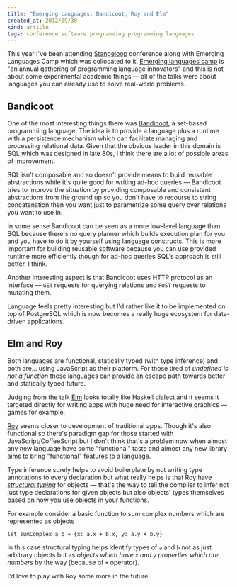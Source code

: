 ```yaml
---
title: "Emerging Languages: Bandicoot, Roy and Elm"
created_at: 2012/09/30
kind: article
tags: conference software programming programming languages
---
```


This year I've been attending [Stangeloop][1] conference along with Emerging
Languages Camp which was collocated to it. [Emerging languages camp][2] is "an
annual gathering of programming language innovators" and this is not about some
experimental academic things — all of the talks were about languages you can
already use to solve real-world problems.

## Bandicoot

One of the most interesting things there was [Bandicoot][3], a set-based
programming language. The idea is to provide a language plus a runtime with a
persistence mechanism which can facilitate managing and processing relational
data. Given that the obvious leader in this domain is SQL which was designed in
late 80s, I think there are a lot of possible areas of improvement.

SQL isn't composable and so doesn't provide means to build reusable abstractions
while it's quite good for writing ad-hoc queries — Bandicoot tries to improve
the situation by providing composable and consistent abstractions from the
ground up so you don't have to recourse to string concatenation then you want
just to parametrize some query over relations you want to use in.

In some sense Bandicoot can be seen as a more low-level language than SQL because
there's no query planner which builds execution plan for you and you have to do
it by yourself using language constructs. This is more important for building
reusable software because you can use provided runtime more efficiently though
for ad-hoc queries SQL's approach is still better, I think.

Another interesting aspect is that Bandicoot uses HTTP protocol as an interface
— `GET` requests for querying relations and `POST` requests to mutating them.

Language feels pretty interesting but I'd rather like it to be implemented on
top of PostgreSQL which is now becomes a really huge ecosystem for data-driven
applications.

## Elm and Roy

Both languages are functional, statically typed (with type inference) and both
are... using JavaScript as their platform. For those tired of *undefined is not
a function* these languages can provide an escape path towards better and
statically typed future.

Judging from the talk [Elm][4] looks totally like Haskell dialect and it seems
it targeted directly for writing apps with huge need for interactive graphics —
games for example.

[Roy][5] seems closer to development of traditional apps. Though it's also
functional so there's paradigm gap for those started with
JavaScript/CoffeeScript but I don't think that's a problem now when almost any
new language have some "functional" taste and almost any new library aims to
bring "functional" features to a language.

Type inference surely helps to avoid boilerplate by not writing type annotations
to every declaration but what really helps is that Roy have [*structural
typing*][6] for objects — that's the way to tell the compiler to infer not just
type declarations for given objects but also objects' types themselves based on
how you use objects in your functions.

For example consider a basic function to sum complex numbers which are
represented as objects

    let sumComplex a b = {x: a.x + b.x, y: a.y + b.y}

In this case structural typing helps identify types of `a` and `b` not as just
arbitrary objects but as *objects which have `x` and `y` properties which are
numbers* by the way (because of `+` operator).

I'd love to play with Roy some more in the future.

[1]: http://thestrangeloop.com
[2]: http://emerginglangs.com
[3]: http://bandilab.org
[4]: http://elm-lang.org
[5]: http://roy.brianmckenna.org
[6]: http://en.wikipedia.org/wiki/Structural_type_system
